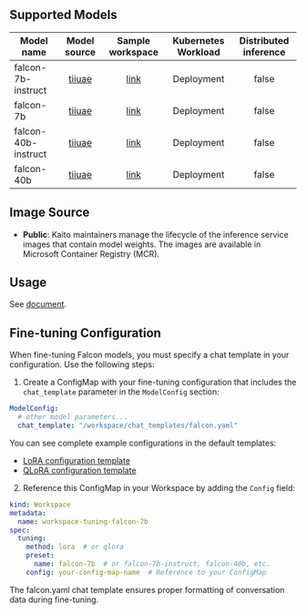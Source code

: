 ## Supported Models
| Model name          |                        Model source                         |                                Sample workspace                                 | Kubernetes Workload | Distributed inference |
|---------------------|:-----------------------------------------------------------:|:-------------------------------------------------------------------------------:|:-------------------:|:---------------------:|
| falcon-7b-instruct  | [tiiuae](https://huggingface.co/tiiuae/falcon-7b-instruct)  | [link](../../../../examples/inference/kaito_workspace_falcon_7b-instruct.yaml)  |     Deployment      |         false         |
| falcon-7b           |      [tiiuae](https://huggingface.co/tiiuae/falcon-7b)      |      [link](../../../../examples/inference/kaito_workspace_falcon_7b.yaml)      |     Deployment      |         false         |
| falcon-40b-instruct | [tiiuae](https://huggingface.co/tiiuae/falcon-40b-instruct) | [link](../../../../examples/inference/kaito_workspace_falcon_40b-instruct.yaml) |     Deployment      |         false         |
| falcon-40b          |     [tiiuae](https://huggingface.co/tiiuae/falcon-40b)      |     [link](../../../../examples/inference/kaito_workspace_falcon_40b.yaml)      |     Deployment      |         false         |

## Image Source
- **Public**: Kaito maintainers manage the lifecycle of the inference service images that contain model weights. The images are available in Microsoft Container Registry (MCR).

## Usage

See [document](../../../../docs/inference/README.md).

## Fine-tuning Configuration

When fine-tuning Falcon models, you must specify a chat template in your configuration. Use the following steps:

1. Create a ConfigMap with your fine-tuning configuration that includes the `chat_template` parameter in the `ModelConfig` section:

```yaml
ModelConfig:
  # other model parameters...
  chat_template: "/workspace/chat_templates/falcon.yaml"
```

You can see complete example configurations in the default templates:
- [LoRA configuration template](../../../../charts/kaito/workspace/templates/lora-params.yaml)
- [QLoRA configuration template](../../../../charts/kaito/workspace/templates/qlora-params.yaml)

2. Reference this ConfigMap in your Workspace by adding the `Config` field:

```yaml
kind: Workspace
metadata:
  name: workspace-tuning-falcon-7b
spec:
  tuning:
    method: lora  # or qlora
    preset:
      name: falcon-7b  # or falcon-7b-instruct, falcon-40b, etc.
    config: your-config-map-name  # Reference to your ConfigMap
```

The falcon.yaml chat template ensures proper formatting of conversation data during fine-tuning.
